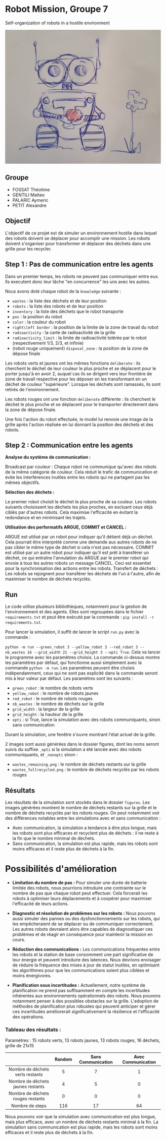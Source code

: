 # Robot Mission, Groupe 7
Self-organization of robots in a hostile environment

![Alt text](images/petit_robot.jpg?raw=true "Title")

## Groupe
- FOSSAT Théotime
- GENTILI Matteo
- PALARIC Aymeric
- PETIT Alexandre

## Objectif
L'objectif de ce projet est de simuler un environnement hostile dans lequel des robots doivent se déplacer pour accomplir une mission. Les robots doivent s'organiser pour transformer et déplacer des déchets dans une grille pour les recycler.

## Step 1 : Pas de communication entre les agents
Dans un premier temps, les robots ne peuvent pas communiquer entre eux. Ils executent donc leur tâche "en concurrence" les uns avec les autres.

Nous avons doté chaque robot de la `knowledge` suivante :
- `wastes` : la liste des déchets et de leur position
- `robots` : la liste des robots et de leur position
- `inventory` : la liste des déchets que le robot transporte
- `pos` : la position du robot
- `color` : la couleur du robot
- `right\left border` : la position de la limite de la zone de travail du robot
- `radioactivity` : la carte de radioactivité de la grille
- `radioactivity_limit` : la limite de radioactivité tolérée par le robot (respectivement 1/3, 2/3, et infinie)
- (robot rouge uniquement) `disposal_zone` : la position de la zone de dépose finale

Les robots verts et jaunes ont les mêmes fonctions `deliberate` : ils cherchent le déchet de leur couleur le plus proche et se déplacent pour le porter jusqu'à en avoir 2, auquel cas ils se dirigent vers leur frontière de zone de travail respective pour les déposer en les transformant en un déchet de couleur "supérieure".
Lorsque les déchets sont ramassés, ils sont retirés de l'environnement.

Les robots rouges ont une fonction `deliberate` différente : ils cherchent le déchet le plus proche et se déplacent pour le transporter directement dans la zone de dépose finale.

Une fois l'action du robot effectuée, le model lui renvoie une image de la grille après l'action réalisée en lui donnant la position des déchets et des robots.

## Step 2 : Communication entre les agents

**Analyse du système de communication :**

Broadcast par couleur : Chaque robot ne communique qu'avec des robots de la même catégorie de couleur. Cela réduit le trafic de communication et évite les interférences inutiles entre les robots qui ne partagent pas les mêmes objectifs.

**Sélection des déchets :**

Le premier robot choisit le déchet le plus proche de sa couleur.
Les robots suivants choisissent les déchets les plus proches, en excluant ceux déjà ciblés par d'autres robots. Cela maximise l'efficacité en évitant la redondance et en minimisant les trajets.

**Utilisation des performatifs ARGUE, COMMIT et CANCEL :**

ARGUE est utilisé par un robot pour indiquer qu'il détient déjà un déchet. Cela pourrait être interprété comme une demande aux autres robots de ne pas cibler le même type de déchet si cela n'est pas nécessaire.
COMMIT est utilisé par un autre robot pour indiquer qu'il est prêt à transférer un déchet, ce qui entraîne l'annulation du ARGUE par le premier robot qui envoie à tous les autres robots un message CANCEL. Ceci est essentiel pour la synchronisation des actions entre les robots.
Transfert de déchets : Les robots se rejoignent pour transférer les déchets de l'un à l'autre, afin de maximiser le nombre de déchets recyclés.

## Run
Le code utilise plusieurs bibliothèques, notamment pour la gestion de l'environnement et des agents. Elles sont regroupées dans le fichier `requirements.txt` et peut être exécuté par la commande : 
```pip install -r requirements.txt```.

Pour lancer la simulation, il suffit de lancer le script `run.py` avec la commande :

```python -m run --green_robot 3 --yellow_robot 3 --red_robot 3 --nb_wastes 16 --grid_width 21 --grid_height 3 --opti True```. 
Cela va lancer le programme avec les paramètres choisis. La commande ci-dessus montre les paramètres par défaut, qui fonctionne aussi simplement avec la commande `python -m run`. Les paramètres peuvent être choisis indépendamment, ceux qui ne sont pas explicité dans la commande seront mis à leur valeur par défaut. Les paramètres sont les suivants :
- `green_robot` : le nombre de robots verts
- `yellow_robot` : le nombre de robots jaunes
- `red_robot` : le nombre de robots rouges
- `nb_wastes` : le nombre de déchets sur la grille
- `grid_width` : la largeur de la grille
- `grid_height` : la hauteur de la grille
- `opti` : si True, lance la simulation avec des robots communiquants, sinon sans communication

Durant la simulation, une fenêtre s'ouvre montrant l'état actuel de la grille.

2 images sont aussi générées dans le dossier figures, dont les noms seront suivis du suffixe `_opti` si la simulation a été lancée avec des robots communiquants, et `_nonopti` sinon :
- `wastes_remaining.png` : le nombre de déchets restants sur la grille
- `wastes_fullrecycled.png` : le nombre de déchets recyclés par les robots rouges

## Résultats
Les résultats de la simulation sont stockés dans le dossier `figures`. Les images générées montrent le nombre de déchets restants sur la grille et le nombre de déchets recyclés par les robots rouges.
On peut notamment voir des différences notables entre les simulations avec et sans communication :
- Avec communication, la simulation a tendance à être plus longue, mais les robots sont plus efficaces et recyclent plus de déchets : il ne reste à la fin que le nombre minimal de déchets.
- Sans communication, la simulation est plus rapide, mais les robots sont moins efficaces et il reste plus de déchets à la fin.


# Possibilités d'amélioration

- **Limitation du nombre de pas :** Pour simuler une durée de batterie limitée des robots, nous pourrions introduire une contrainte sur le nombre de pas que chaque robot peut effectuer. Cela forcerait les robots à optimiser leurs déplacements et à coopérer pour maximiser l'efficacité de leurs actions.

- **Diagnostic et résolution de problèmes sur les robots :** Nous pouvons aussi simuler des pannes ou des dysfonctionnements sur les robots, qui les empêcheraient de se déplacer ou de communiquer correctement. Les autres robots devraient alors être capables de diagnostiquer ces problèmes et de réagir en conséquence pour maintenir la mission en cours.

- **Réduction des communications :** Les communications fréquentes entre les robots et la station de base consomment une part significative de leur énergie et peuvent introduire des latences. Nous devrions envisager de réduire la fréquence des mises à jour de statut inutiles, en optimisant les algorithmes pour que les communications soient plus ciblées et moins énergivores.

- **Planification sous incertitudes :** Actuellement, notre système de planification ne prend pas suffisamment en compte les incertitudes inhérentes aux environnements opérationnels des robots. Nous pouvons notamment penser à des possibles obstacles sur la grille. L'adoption de méthodes de planification plus robustes qui peuvent anticiper et gérer ces incertitudes améliorerait significativement la résilience et l'efficacité des opérations.


### Tableau des résultats :

Paramètres : 15 robots verts, 13 robots jaunes, 13 robots rouges, 16 déchets, grille de 21x15 

|                                   | Random    | Sans Communication    | Avec Communication    |
| :-------------------------------: | :-------: | :-------------------: | :-------------------: |
| Nombre de dêchets verts restants  | 5         | 7                     | 1                     |
| Nombre de dêchets jaunes restants | 4         | 5                     | 0                     |
| Nombre de dêchets rouges restants | 0         | 0                     | 0                     |
| Nombre de steps                   | 116       | 17                    | 64                    |

Nous pouvons voir que la simulation avec communication est plus longue, mais plus efficace, avec un nombre de déchets restants minimal à la fin. La simulation sans communication est plus rapide, mais les robots sont moins efficaces et il reste plus de déchets à la fin.